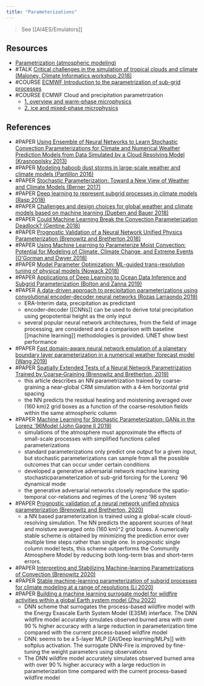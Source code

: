 ```yaml
---
title: "Parameterizations"
---
```


> See [[AI4ES/Emulators]]

## Resources
- [Parametrization (atmospheric modeling)](https://en.wikipedia.org/w/index.php?title=Parametrization_(atmospheric_modeling)&oldid=917836406)
- #TALK [Critical challenges in the simulation of tropical clouds and climate (Maloney, Climate Informatics workshop 2018)](https://www.youtube.com/watch?v=xXUe1WQKV_E&t=1s  )
- #COURSE [ ECMWF Introduction to the parametrization of sub-grid processes](https://www.ecmwf.int/assets/elearning/parametrization/param1/story_html5.html)
- #COURSE ECMWF Cloud and precipitation parametrization 
	- [1. overview and warm-phase microphysics](https://www.ecmwf.int/en/elibrary/18666-cloud-and-precipitation-parametrization-1-overview-and-warm-phase-microphysics)
	- [2. ice and mixed-phase microphysics](https://www.ecmwf.int/en/elibrary/18667-cloud-and-precipitation-parametrization-2-ice-and-mixed-phase-microphysics)


## References
- #PAPER [Using Ensemble of Neural Networks to Learn Stochastic Convection Parameterizations for Climate and Numerical Weather Prediction Models from Data Simulated by a Cloud Resolving Model (Krasnopolsky 2013)](https://www.hindawi.com/journals/aans/2013/485913/)
- #PAPER [Modeling haboob dust storms in large-scale weather and climate models (Pantillon 2016)](https://agupubs.onlinelibrary.wiley.com/doi/abs/10.1002/2015JD024349)
- #PAPER [Stochastic Parameterization: Toward a New View of Weather and Climate Models (Berner 2017)](https://journals.ametsoc.org/bams/article/98/3/565/70029/Stochastic-Parameterization-Toward-a-New-View-of)
- #PAPER [Deep learning to represent subgrid processes in climate models (Rasp 2018)](https://www.pnas.org/content/115/39/9684)
- #PAPER [Challenges and design choices for global weather and climate models based on machine learning (Dueben and Bauer 2018)](https://gmd.copernicus.org/articles/11/3999/2018/)
- #PAPER [Could Machine Learning Break the Convection Parameterization Deadlock? (Gentine 2018)](https://agupubs.onlinelibrary.wiley.com/doi/full/10.1029/2018GL078202)
- #PAPER [Prognostic Validation of a Neural Network Unified Physics Parameterization (Brenowitz and Bretherton 2018)](https://agupubs.onlinelibrary.wiley.com/doi/abs/10.1029/2018GL078510)
- #PAPER [Using Machine Learning to Parameterize Moist Convection: Potential for Modeling of Climate, Climate Change, and Extreme Events (O'Gorman and Dwyer 2018)](https://agupubs.onlinelibrary.wiley.com/doi/abs/10.1029/2018MS001351)
- #PAPER [Model Parameter Optimization: ML-guided trans-resolution tuning of physical models (Nowack 2018)](https://iopscience.iop.org/article/10.1088/1748-9326/aae2be)
- #PAPER [Applications of Deep Learning to Ocean Data Inference and Subgrid Parameterization (Bolton and Zanna 2019)](https://agupubs.onlinelibrary.wiley.com/doi/full/10.1029/2018MS001472)
- #PAPER [A data-driven approach to precipitation parameterizations using convolutional encoder-decoder neural networks (Rozas Larraondo 2019)](http://arxiv.org/abs/1903.10274)
	- ERA-Interim data, precipitation as predictant
	- encoder-decoder [[CNNs]] can be used to derive total precipitation using geopotential height as the only input
	- several popular neural network architectures, from the field of image processing, are considered and a comparison with baseline [[machine learning]] methodologies is provided. UNET show best performance
- #PAPER [Fast domain-aware neural network emulation of a planetary boundary layer parameterization in a numerical weather forecast model (Wang 2019)](https://www.geosci-model-dev.net/12/4261/2019/)
- #PAPER [Spatially Extended Tests of a Neural Network Parametrization Trained by Coarse‐Graining (Brenowitz and Bretherton, 2019)](https://agupubs.onlinelibrary.wiley.com/doi/full/10.1029/2019MS001711)
	- this article describes an NN parametrization trained by coarse‐graining a near‐global CRM simulation with a 4‐km horizontal grid spacing
	- the NN predicts the residual heating and moistening averaged over (160 km)2 grid boxes as a function of the coarse‐resolution fields within the same atmospheric column
- #PAPER [Machine Learning for Stochastic Parameterization: GANs in the Lorenz ’96Model (John Gagne II 2019)](https://arxiv.org/abs/1909.04711)
	- simulations of the atmosphere must approximate the effects of small-scale processes with simplified functions called parameterizations
	- standard parameterizations only predict one output for a given input, but stochastic parameterizations can sample from all the possible outcomes that can occur under certain conditions
	- developed a generative adversarial network machine learning stochasticparameterization of sub-grid forcing for the Lorenz ’96 dynamical mode
	- the generative adversarial networks closely reproduce the spatio-temporal cor-relations and regimes of the Lorenz ’96 system
- #PAPER [Prognostic validation of a neural network unified physics parameterization (Brenowitz and Bretherton, 2020)](https://agupubs.onlinelibrary.wiley.com/doi/full/10.1029/2018GL078510)
	- a NN based parameterization is trained using a global-scale cloud-resolving simulation. The NN predicts the apparent sources of heat and moisture averaged onto (160 km)^2 grid boxes. A numerically stable scheme is obtained by minimizing the prediction error over multiple time steps rather than single one. In prognostic single column model tests, this scheme outperforms the Community Atmosphere Model by reducing both long-term bias and short-term errors.
- #PAPER [Interpreting and Stabilizing Machine-learning Parametrizations of Convection (Brenowitz 2020)](https://www.semanticscholar.org/paper/Interpreting-and-Stabilizing-Machine-learning-of-Brenowitz-Beucler/a4782e1224121185e11bfa5926717e8f8cff8f0f)
- #PAPER [Stable machine-learning parameterization of subgrid processes for climate modeling at a range of resolutions (Li 2020)](https://arxiv.org/abs/2001.03151)
- #PAPER [Building a machine learning surrogate model for wildfire activities within a global Earth system model (Zhu 2022)](https://gmd.copernicus.org/articles/15/1899/2022/)
	- DNN scheme that surrogates the process-based wildfire model with the Energy Exascale Earth System Model (E3SM) interface. The DNN wildfire model accurately simulates observed burned area with over 90 % higher accuracy with a large reduction in parameterization time compared with the current process-based wildfire model
	- DNN: seems to be a 5-layer MLP [[AI/Deep learning/MLPs]] with softplus activation. The surrogate DNN-Fire is improved by fine-tuning the weight parameters using observations
	- The DNN wildfire model accurately simulates observed burned area with over 90 % higher accuracy with a large reduction in parameterization time compared with the current process-based wildfire model